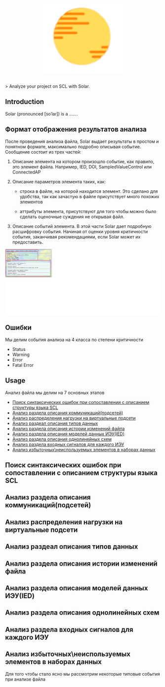 <p align="center">
  <img alt="Solar" align="center" src=".github/logo.svg"/>
</p>
<br/>
> Analyze your project on SCL with Solar.

## Introduction

Solar (pronounced [soˈlaɾ]) is a .......

## Формат отображения результатов анализа

После проведения анализа файла, Solar выдает результаты в простом и понятном формате, максимально подробно описывая событие.
Сообщение состоит из трех частей:
1. Описание элемента на котором произошло событие, как правило, это элемент файла. Например, IED, DOI, SampledValueControl или ConnectedAP

2. Описание параметров элемента таких, как:  
   * строка в файле, на которой находится элемент. Это сделано для удобства, так как зачастую в файле присутствует много похожих элементов
   
   * аттрибуты элемента, присутствуют для того чтобы можно было сделать оценочные суждения не открывая файл.

3. Описание событий элемента. В этой части Solar дает подробную расшифровку события. Начиная от оценки уровня критичности события, заканчивая рекомендациями, если Solar может их предоставить.

<p align="center">
  <img alt="Data" align="center" src=".github/data-model.png"/>
</p>

## Ошибки

Мы делим события анализа на 4 класса по степени критичности
* Status
* Warning
* Error
* Fatal Error
## Usage
Анализ файла мы делим на 7 основных этапов
* [Поиск синтаксических ошибок при сопоставлении с описанием структуры языка SCL](Поиск-синтаксических-ошибок-при-сопоставлении-с-описанием-структуры-языка-scl)
* [Анализ раздела описания коммуникаций(подсетей)](Анализ-раздела-описания-коммуникаций(подсетей))
* [Анализ распределения нагрузки на виртуальные подсети](Анализ-распределения-нагрузки-на-виртуальные-подсети)
* [Анализ раздеал описания типов данных](Анализ-раздеал-описания-типов-данных)
* [Анализ раздела описания истории изменений файла](Анализ-раздела-описания-истории-изменений-файла)
* [Анализ раздела описания моделей данных ИЭУ(IED)](Анализ-раздела-описания-моделей-данных-ИЭУ(IED))
* [Анализ раздела описания однолинейных схем](Анализ-раздела-описания-однолинейных-схем)
* [Анализ раздела входных сигналов для каждого ИЭУ](Анализ-раздела-входных-сигналов-для-каждого-ИЭУ)
* [Анализ избыточных\неиспользуемых элементов в наборах данных](Анализ-избыточных\неиспользуемых-элементов-в-наборах-данных)



## Поиск синтаксических ошибок при сопоставлении с описанием структуры языка SCL
## Анализ раздела описания коммуникаций(подсетей)
## Анализ распределения нагрузки на виртуальные подсети
## Анализ раздеал описания типов данных
## Анализ раздела описания истории изменений файла
## Анализ раздела описания моделей данных ИЭУ(IED)
## Анализ раздела описания однолинейных схем
## Анализ раздела входных сигналов для каждого ИЭУ
## Анализ избыточных\неиспользуемых элементов в наборах данных



Для того чтобы стало ясно мы рассмотрим некоторые типовые события при анализе файла

